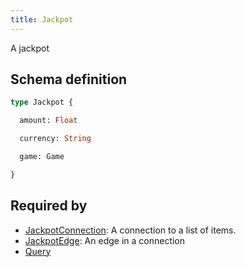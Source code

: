 ```yaml
---
title: Jackpot
---
```


<p>A jackpot</p>


## Schema definition
```graphql
type Jackpot {

  amount: Float 

  currency: String 

  game: Game 

}
```
## Required by
* [JackpotConnection](graphql/schema/jackpotconnection.md): A connection to a list of items.
* [JackpotEdge](graphql/schema/jackpotedge.md): An edge in a connection
* [Query](graphql/schema/query.md)
